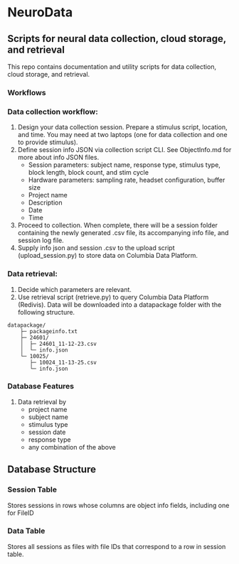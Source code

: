# NeuroData
## Scripts for neural data collection, cloud storage, and retrieval
This repo contains documentation and utility scripts for data collection, cloud storage, and retrieval.

### **Workflows**

### Data collection workflow:
1. Design your data collection session. Prepare a stimulus script, location, and time. You may need at two laptops (one for data collection and one to provide stimulus).
2. Define session info JSON via collection script CLI. See ObjectInfo.md for more about info JSON files.
    - Session parameters: subject name, response type, stimulus type, block length, block count, and stim cycle
    - Hardware parameters: sampling rate, headset configuration, buffer size
    - Project name
    - Description
    - Date
    - Time
3. Proceed to collection. When complete, there will be a session folder containing the newly generated .csv file, its accompanying info file, and session log file.
4. Supply info json and session .csv to the upload script (upload_session.py) to store data on Columbia Data Platform.

### Data retrieval:
1. Decide which parameters are relevant.
1. Use retrieval script (retrieve.py) to query Columbia Data Platform (Redivis). Data will be downloaded into a datapackage folder with the following structure.

```
datapackage/
    ├─ packageinfo.txt
    ├─ 24601/
    │  ├─ 24601_11-12-23.csv
    │  └─ info.json
    └─ 10025/
       ├─ 10024_11-13-25.csv
       └─ info.json
```

### Database Features
1. Data retrieval by
    - project name
    - subject name
    - stimulus type
    - session date
    - response type
    - any combination of the above

## Database Structure
### Session Table
Stores sessions in rows whose columns are object info fields, including one for FileID

### Data Table
Stores all sessions as files with file IDs that correspond to a row in session table.
